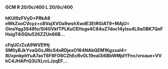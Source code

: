 #### GCM R 20/0c/400 L 20/0c/400
**hKUI9zFVyD+PRkA8**<br/>**eWkZxoCVcyz+cBVajXVOa9wshXwdE3EtRGiAT9+MAjU=**<br/>**OinsYqg3S48fo/Sl4GVkfTPLKuCEHsgs4C84uZ7doc14yIsu4L9aOBK7QeFHsigT4i5Qlu526ZZUn66B...**<br/><br/>
**cFqUCrZxA9WVEfHj**<br/>**SM0yBJkYvaQGzJRIcS4sRDjexO164NAbQEM1Kgzxal4=**<br/>**8l/xpnkphYuA7axT6F6FO6CZhEcRvGL19eal3i6BbWMjdYFnc/vroaue+VVhC4JHAPrQ3UXLrcLJzqEF...**
